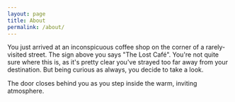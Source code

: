 ```yaml
---
layout: page
title: About
permalink: /about/
---
```


You just arrived at an inconspicuous coffee shop on the corner of a rarely-visited street. The sign above you says "The Lost Café". You're not quite sure where this is, as it's pretty clear you've strayed too far away from your destination. But being curious as always, you decide to take a look.

The door closes behind you as you step inside the warm, inviting atmosphere. 
